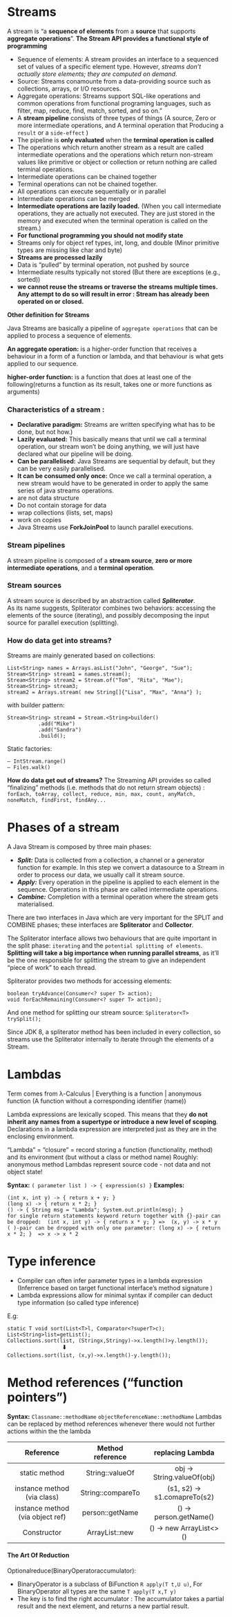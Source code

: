 # Streams
A stream is “a **sequence of elements** from a **source** that supports **aggregate operations**”.
**The Stream API provides a functional style of programming**

- Sequence of elements: A stream provides an interface to a sequenced set of values of a specific element type. 
    However, _streams don’t actually store elements; they are computed on demand_.
- Source: Streams conamounte from a data-providing source such as collections, arrays, or I/O resources. 
- Aggregate operations: Streams support SQL-like operations and common operations from functional programing languages, 
    such as filter, map, reduce, find, match, sorted, and so on.”
- A **stream pipeline** consists of three types of things (A source, Zero or more intermediate operations, and A terminal operation that
  Producing a `result` or a `side-effect` )
- The pipeline is **only evaluated** when the **terminal operation is called**
- The operations which return another stream as a result are called intermediate operations and the operations 
  which return non-stream values like primitive or object or collection or return nothing are called terminal operations.
- Intermediate operations can be chained together
- Terminal operations can not be chained together.
- All operations can execute sequentially or in parallel
- Intermediate operations can be merged
- **Intermediate operations are lazily loaded.** (When you call intermediate operations, they are actually not executed. 
  They are just stored in the memory and executed when the terminal operation is called on the stream.)
- **For functional programming you should not modify state**
- Streams only for object ref types, int, long, and double (Minor primitive types are missing like char and byte)
- **Streams are processed lazily**
- Data is “pulled” by terminal operation, not pushed by source
- Intermediate results typically not stored (But there are exceptions (e.g., sorted))
- **we cannot reuse the streams or traverse the streams multiple times.
    Any attempt to do so will result in error : Stream has already been operated on or closed.**

**Other definition for Streams**

Java Streams are basically a pipeline of `aggregate operations` that can be applied to process a sequence of elements.

**An aggregate operation:** is a higher-order function that receives a behaviour in a form of a function or lambda, 
and that behaviour is what gets applied to our sequence.

**higher-order function:** is a function that does at least one of the following(returns a function as its result, takes one or more functions as arguments)

### Characteristics of a stream : 

* **Declarative paradigm:** Streams are written specifying what has to be done, but not how.)
* **Lazily evaluated:** This basically means that until we call a terminal operation, our stream won’t be doing anything, 
  we will just have declared what our pipeline will be doing.
* **Can be parallelised:** Java Streams are sequential by default, but they can be very easily parallelised.
* **It can be consumed only once:** Once we call a terminal operation, a new stream would have to be generated 
  in order to apply the same series of java streams operations.
* are not data structure
* Do not contain storage for data 
* wrap collections (lists, set, maps)
* work on copies
* Java Streams use **ForkJoinPool** to launch parallel executions.


### Stream pipelines
A stream pipeline is composed of a **stream source**, **zero or more intermediate operations**, and a **terminal operation**.
### Stream sources
A stream source is described by an abstraction called **_Spliterator_**. <br>
As its name suggests, Spliterator combines two behaviors: accessing the elements of the source (iterating), and possibly decomposing the input source for parallel execution (splitting).<br>





### How do data get into streams?

Streams are mainly generated based on collections:
```
List<String> names = Arrays.asList("John", "George", "Sue");   
Stream<String> stream1 = names.stream();  
Stream<String> stream2 = Stream.of("Tom", "Rita", "Mae");  
Stream<String> stream3; 
stream2 = Arrays.stream( new String[]{"Lisa", "Max", "Anna"} ); 
```

with builder pattern:
```
Stream<String> stream4 = Stream.<String>builder()                                
          .add("Mike")
          .add("Sandra")
          .build(); 
```

Static factories:
```
– IntStream.range()
– Files.walk()
```

**How do data get out of streams?**
The Streaming API provides so called “finalizing” methods (i.e. methods that do not return stream objects) : 
``forEach, toArray, collect, reduce, min, max, count, anyMatch, noneMatch, findFirst, findAny...``

# Phases of a stream

A Java Stream is composed by three main phases:
- **_Split:_** Data is collected from a collection, a channel or a generator function for example. 
  In this step we convert a datasource to a Stream in order to process our data, we usually call it stream source. 
- **_Apply:_** Every operation in the pipeline is applied to each element in the sequence. 
  Operations in this phase are called intermediate operations.
- **_Combine:_** Completion with a terminal operation where the stream gets materialised.

There are two interfaces in Java which are very important for the SPLIT and COMBINE phases; these interfaces are 
**Spliterator** and **Collector**.

The Spliterator interface allows two behaviours that are quite important in the split phase: ``iterating`` and the ``potential splitting of elements``.
**Splitting will take a big importance when running parallel streams**, as it’ll be the one responsible for splitting 
the stream to give an independent “piece of work” to each thread.

Spliterator provides two methods for accessing elements:
```
boolean tryAdvance(Consumer<? super T> action);
void forEachRemaining(Consumer<? super T> action);
```
And one method for splitting our stream source:
``Spliterator<T> trySplit();``

Since JDK 8, a spliterator method has been included in every collection, so streams use the Spliterator internally 
to iterate through the elements of a Stream.



# Lambdas

Term comes from λ-Calculus | Everything is a function | anonymous function (A function without a corresponding identifier (name))


Lambda expressions are lexically scoped. This means that they **do not inherit any names from a supertype or introduce a new level of scoping**. 
Declarations in a lambda expression are interpreted just as they are in the enclosing environment.

“Lambda” = “closure” = record storing a function (functionality, method) and its environment (but without a class or method name) 
Roughly: anonymous method 
Lambdas represent source code - not data and not object state!

**Syntax:**  ``( parameter list ) -> { expression(s) }``
**Examples:**
````
(int x, int y) -> { return x + y; } 
(long x) -> { return x * 2; } 
() -> { String msg = "Lambda"; System.out.println(msg); }
for single return statements keyword return together with {}-pair can be dropped:  (int x, int y) -> { return x * y; } =>  (x, y) -> x * y 
( )-pair can be dropped with only one parameter: (long x) -> { return x * 2; }  => x -> x * 2 
````

# Type inference
- Compiler can often infer parameter types in a lambda expression (Inferrence based on target functional interface’s method signature )
- Lambda expressions allow for minimal syntax if compiler can deduct type information (so called type inference)

E.g: 
```
static T void sort(List<T>l, Comparator<?superT>c);
List<String>list=getList(); 
Collections.sort(list, (Stringx,Stringy)->x.length()>y.length()); 
                  🠳
Collections.sort(list, (x,y)->x.length()-y.length());
```

# Method references (“function pointers”)


**Syntax:** ``Classname::methodName``  ``objectReferenceName::methodName``
Lambdas can be replaced by method references whenever there would not further actions within the the lambda

|   Reference   | Method reference |   replacing Lambda   |
|:-------------:|    :----:   |:--------------------:|
| static method | String::valueOf       |    obj -> String.valueOf(obj)     |
|   instance method (via class)    | String::compareTo         |       (s1, s2) -> s1.comapreTo(s2)       |
| instance method (via object ref)  | person::getName        |   () -> person.getName()     |
| Constructor  | ArrayList::new        |    () -> new ArrayList<>()     |

#### The Art Of Reduction
Optional<T>reduce(BinaryOperator<T>accumulator):

- BinaryOperator is a subclass of BiFunction ``R apply(T t,U u)``, For BinaryOperator all types are the same ``T apply(T x,T y)``
- The key is to find the right accumulator : The accumulator takes a partial result and the next element, and returns a new partial result.


